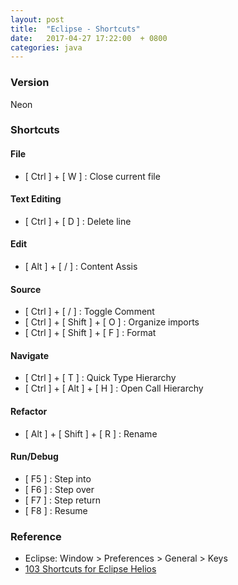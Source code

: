 ```yaml
---
layout: post
title:  "Eclipse - Shortcuts"
date:   2017-04-27 17:22:00  + 0800
categories: java
---
```

### Version
Neon 

### Shortcuts

#### File
-   [ Ctrl ] + [ W ] : Close current file

#### Text Editing
-   [ Ctrl ] + [ D ] : Delete line

#### Edit
-   [ Alt ] + [ / ] : Content Assis

#### Source
-   [ Ctrl ] + [ / ] : Toggle Comment
-   [ Ctrl ] + [ Shift ] + [ O ] : Organize imports
-   [ Ctrl ] + [ Shift ] + [ F ] : Format

#### Navigate
-   [ Ctrl ] + [ T ] : Quick Type Hierarchy
-   [ Ctrl ] + [ Alt ] + [ H ] : Open Call Hierarchy

#### Refactor
-   [ Alt ] + [ Shift ] + [ R ] : Rename

#### Run/Debug
-   [ F5 ] : Step into
-   [ F6 ] : Step over
-   [ F7 ] : Step return
-   [ F8 ] : Resume    

### Reference
-   Eclipse: Window > Preferences > General > Keys
-   [103 Shortcuts for Eclipse Helios](https://shortcutworld.com/en/Eclipse/win/all)
